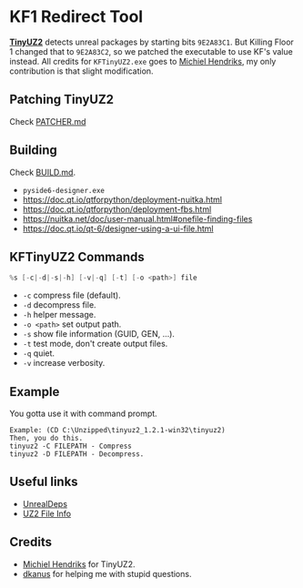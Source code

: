 # KF1 Redirect Tool

[**TinyUZ2**](https://forums.epicgames.com/unreal-tournament-2003-2004/user-maps-mods/full-releases/93640-tinyuz2) detects unreal packages by starting bits `9E2A83C1`. But Killing Floor 1 changed that to `9E2A83C2`, so we patched the executable to use KF's value instead. All credits for `KFTinyUZ2.exe` goes to [Michiel Hendriks](https://github.com/elmuerte), my only contribution is that slight modification.

## Patching TinyUZ2

Check [PATCHER.md](Docs/PATCHER.md)

## Building

Check [BUILD.md](Docs/BUILD.md).

- `pyside6-designer.exe`
- <https://doc.qt.io/qtforpython/deployment-nuitka.html>
- <https://doc.qt.io/qtforpython/deployment-fbs.html>
- <https://nuitka.net/doc/user-manual.html#onefile-finding-files>
- <https://doc.qt.io/qt-6/designer-using-a-ui-file.html>

## KFTinyUZ2 Commands

```cpp
%s [-c|-d|-s|-h] [-v|-q] [-t] [-o <path>] file
```

- `-c` compress file (default).
- `-d` decompress file.
- `-h` helper message.
- `-o <path>` set output path.
- `-s` show file information (GUID, GEN, ...).
- `-t` test mode, don't create output files.
- `-q` quiet.
- `-v` increase verbosity.

## Example

You gotta use it with command prompt.

```text
Example: (CD C:\Unzipped\tinyuz2_1.2.1-win32\tinyuz2)
Then, you do this.
tinyuz2 -C FILEPATH - Compress
tinyuz2 -D FILEPATH - Decompress.
```

## Useful links

- [UnrealDeps](https://unrealadmin.org/forums/showthread.php?t=30406)
- [UZ2 File Info](https://wiki.beyondunreal.com/UZ2_file)

## Credits

- [Michiel Hendriks](https://github.com/elmuerte) for TinyUZ2.
- [dkanus](https://github.com/dkanus) for helping me with stupid questions.
